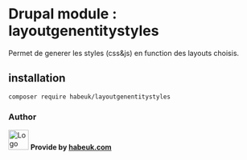 # Drupal module : layoutgenentitystyles

Permet de generer les styles (css&js) en function des layouts choisis.

## installation

```
composer require habeuk/layoutgenentitystyles
```

### Author

<div>
<img alt="Logo habeuk" src="https://habeuk.com/sites/default/files/styles/medium/public/2023-08/logo-habeuk.png" height="40px">
<strong> Provide by <a href="https://habeuk.com/" target="_blank"> habeuk.com </a> </strong>
</div>
